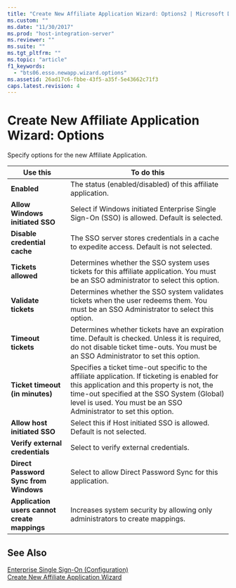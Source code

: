 ```yaml
---
title: "Create New Affiliate Application Wizard: Options2 | Microsoft Docs"
ms.custom: ""
ms.date: "11/30/2017"
ms.prod: "host-integration-server"
ms.reviewer: ""
ms.suite: ""
ms.tgt_pltfrm: ""
ms.topic: "article"
f1_keywords: 
  - "bts06.esso.newapp.wizard.options"
ms.assetid: 26ad17c6-fbbe-43f5-a35f-5e43662c71f3
caps.latest.revision: 4
---
```

# Create New Affiliate Application Wizard: Options
Specify options for the new Affiliate Application.  
  
|Use this|To do this|  
|--------------|----------------|  
|**Enabled**|The status (enabled/disabled) of this affiliate application.|  
|**Allow Windows initiated SSO**|Select if Windows initiated Enterprise Single Sign-On (SSO) is allowed. Default is selected.|  
|**Disable credential cache**|The SSO server stores credentials in a cache to expedite access. Default is not selected.|  
|**Tickets allowed**|Determines whether the SSO system uses tickets for this affiliate application. You must be an SSO administrator to select this option.|  
|**Validate tickets**|Determines whether the SSO system validates tickets when the user redeems them. You must be an SSO Administrator to select this option.|  
|**Timeout tickets**|Determines whether tickets have an expiration time. Default is checked. Unless it is required, do not disable ticket time-outs. You must be an SSO Administrator to set this option.|  
|**Ticket timeout (in minutes)**|Specifies a ticket time-out specific to the affiliate application. If ticketing is enabled for this application and this property is not, the time-out specified at the SSO System (Global) level is used. You must be an SSO Administrator to set this option.|  
|**Allow host initiated SSO**|Select this if Host initiated SSO is allowed. Default is not selected.|  
|**Verify external credentials**|Select to verify external credentials.|  
|**Direct Password Sync from Windows**|Select to allow Direct Password Sync for this application.|  
|**Application users cannot create mappings**|Increases system security by allowing only administrators to create mappings.|  
  
## See Also  
 [Enterprise Single Sign-On (Configuration)](../HIS2010/enterprise-single-sign-on-configuration-2.md)   
 [Create New Affiliate Application Wizard](../HIS2010/create-new-affiliate-application-wizard1.md)
